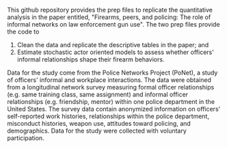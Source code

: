 This github repository provides the prep files to replicate the quantitative analysis in the paper entitled, 
"Firearms, peers, and policing: The role of informal networks on law enforcement gun use". The two prep files provide the code to
1) Clean the data and replicate the descriptive tables in the paper; and
2) Estimate stochastic actor oriented models to assess whether officers' informal relationships shape their firearm behaviors.

Data for the study come from the Police Networks Project (PoNet), a study of officers' informal and workplace interactions. The data were obtained from a longitudinal network survey measuring formal officer relationships (e.g. same training class, same assignment) and informal officer relationships (e.g. friendship, mentor) within one police department in the United States. The survey data contain anonymized information on officers’ self-reported work histories, relationships within the police department, misconduct histories, weapon use, attitudes toward policing, and demographics. Data for the study were collected
with voluntary participation.
